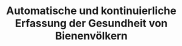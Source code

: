 ---
id: sensssorbee
title: "Automatische und kontinuierliche Erfassung der Gesundheit von Bienenvölkern"
title_project: "Automatische und kontinuierliche Erfassung der Gesundheit von Bienenvölkern"
title_short: "SensssorBee"
period: "Okt 22 – Sep 23 (12 Monate)" 
round: "1"
lecture2go: "64217"
uhh_url: "https://www.hcl.uni-hamburg.de/ddlitlab/data-literacy-studierendenprojekte/erste-foerderrunde/sensssorbee.html"
students: "David Kessler, Oskar Munz"
mentor: "Prof. Dr. Janick Edinger"
text: |
    Modernes Imkern bedeutet für unsere Bienen Stress. Als Imker muss das Bienenvolk regelmäßig begutachtet werden. Dabei wird der Bienenstock geöffnet und kontrolliert. Die Bienen nehmen diesen Vorgang als Angriff wahr. Selbst Stunden später kann man feststellen, dass die Bienen immer noch verwirrt sind. Unsere Erfahrungen im Imkern und Embedded Systems haben uns zu folgender Projektidee gebracht. 

    Unser Ziel ist es, Eingriffe in den Bienenstock zu reduzieren. Die Idee ist, mithilfe von Sensoren und Daten herauszufinden, wann und wo ein Eingriff notwendig ist. Im Rahmen dieses Projektes wollen wir Grundlagenforschung für passende Sensorarten, die verschiedenen Sensormodelle, die Verarbeitung und Darstellung der erhobenen Daten im Kontext der Zielerreichung betreiben.

    Der zentrale Punkt der Datenerhebung, Speicherung und Verarbeitung ist ein Raspberry Pi. Dieser eignet sich zum Anschließen der unterschiedlichsten Sensoren. In der ersten Phase liegt der Fokus auf der Infrastruktur der Datenerfassung, um anfallende Daten nach ihrer Qualität bewerten zu können. Darauf aufbauend führen wir einen Probelauf in der nächsten Phase durch. Dabei testen wir einen leeren Bienenstock mit den Sensoren aus. Die daraus entstandenen Prototypen bauen wir in der darauffolgenden Phase in einen Bienenstock ein und erheben Daten. Parallel führen wir mithilfe unserer Imkerkenntnisse manuelle Inspektionen als Kontrolle durch und vergleichen diese. Durch die daraus gewonnenen Erkenntnisse bewerten wir das Design unserer Prototypen. 

    Durch unser Projekt befassen wir uns mit den unterschiedlichen Aspekten von Datenkompetenzen. Im Fokus steht die Datenerhebung durch Sensoren, die Datenspeicherung auf dem Raspberry Pi, die Verarbeitung und Visualisierung durch von uns entwickelter Software sowie die Analyse und Bewertung der Datenqualität.   

image: "https://www.hcl.uni-hamburg.de/16179352/bees-erich-ward-unsplash-31a4c1631d741b1361ee452a7ca32cdfa6e4ac9b.jpg"
image_credit: "erich ward / unsplash"
---